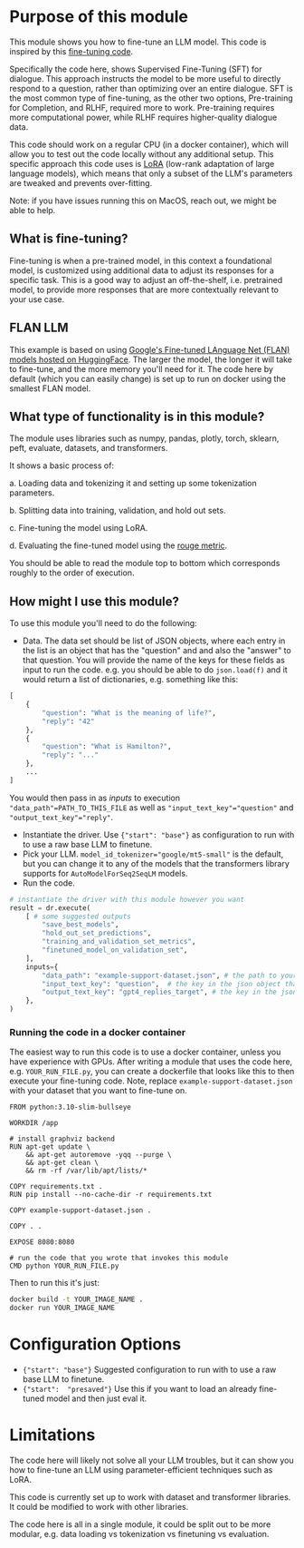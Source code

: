 # Purpose of this module
This module shows you how to fine-tune an LLM model. This code is inspired by this [fine-tuning code](https://github.com/dagster-io/dagster_llm_finetune/tree/main).

Specifically the code here, shows Supervised Fine-Tuning (SFT) for dialogue. This approach instructs the model to be more
useful to directly respond to a question, rather than optimizing over an entire dialogue. SFT is the most common type of fine-tuning,
as the other two options, Pre-training for Completion, and RLHF, required more to work. Pre-training requires more computational power,
while RLHF requires higher-quality dialogue data.

This code should work on a regular CPU (in a docker container), which will allow you to test out the code locally without
any additional setup. This specific approach this code uses is [LoRA](https://arxiv.org/abs/2106.09685) (low-rank adaptation of large language models), which
means that only a subset of the LLM's parameters are tweaked and prevents over-fitting.

Note: if you have issues running this on MacOS, reach out, we might be able to help.

## What is fine-tuning?
Fine-tuning is when a pre-trained model, in this context a foundational model, is customized using additional data to
adjust its responses for a specific task. This is a good way to adjust an off-the-shelf, i.e. pretrained model, to provide
more responses that are more contextually relevant to your use case.

## FLAN LLM
This example is based on using [Google's Fine-tuned LAnguage Net (FLAN) models hosted on HuggingFace](https://huggingface.co/docs/transformers/model_doc/flan-t5).
The larger the model, the longer it will take to fine-tune, and the more memory you'll need for it. The code
here by default (which you can easily change) is set up to run on docker using the smallest FLAN model.

## What type of functionality is in this module?

The module uses libraries such as numpy, pandas, plotly, torch, sklearn, peft, evaluate, datasets, and transformers.

It shows a basic process of:

a. Loading data and tokenizing it and setting up some tokenization parameters.

b. Splitting data into training, validation, and hold out sets.

c. Fine-tuning the model using LoRA.

d. Evaluating the fine-tuned model using the [rouge metric](https://en.wikipedia.org/wiki/ROUGE_(metric)).

You should be able to read the module top to bottom which corresponds roughly to the order of execution.

## How might I use this module?
To use this module you'll need to do the following:

- Data. The data set should be list of JSON objects, where each entry in the list is an object that has the "question" and
and also the "answer" to that question. You will provide the name of the keys for these fields as input to run the code.
e.g. you should be able to do `json.load(f)` and it would return a list of dictionaries, e.g. something like this:

```python
[
    {
        "question": "What is the meaning of life?",
        "reply": "42"
    },
    {
        "question": "What is Hamilton?",
        "reply": "..."
    },
    ...
]
```

You would then pass in as _inputs_ to execution `"data_path"=PATH_TO_THIS_FILE` as well as `"input_text_key"="question"` and `"output_text_key"="reply"`.
- Instantiate the driver. Use `{"start": "base"}` as configuration to run with to use a raw base LLM to finetune.
- Pick your LLM. `model_id_tokenizer="google/mt5-small"` is the default, but you can change it to any of the models
that the transformers library supports for `AutoModelForSeq2SeqLM` models.
- Run the code.

```python
# instantiate the driver with this module however you want
result = dr.execute(
    [ # some suggested outputs
        "save_best_models",
        "hold_out_set_predictions",
        "training_and_validation_set_metrics",
        "finetuned_model_on_validation_set",
    ],
    inputs={
        "data_path": "example-support-dataset.json", # the path to your dataset
        "input_text_key": "question",  # the key in the json object that has the input text
        "output_text_key": "gpt4_replies_target", # the key in the json object that has the target output text
    },
)
```

### Running the code in a docker container
The easiest way to run this code is to use a docker container, unless you have experience with
GPUs. After writing a module that uses the code here, e.g. `YOUR_RUN_FILE.py`, you can create a dockerfile
that looks like this to then execute your fine-tuning code. Note, replace `example-support-dataset.json` with
your dataset that you want to fine-tune on.

```docker
FROM python:3.10-slim-bullseye

WORKDIR /app

# install graphviz backend
RUN apt-get update \
    && apt-get autoremove -yqq --purge \
    && apt-get clean \
    && rm -rf /var/lib/apt/lists/*

COPY requirements.txt .
RUN pip install --no-cache-dir -r requirements.txt

COPY example-support-dataset.json .

COPY . .

EXPOSE 8080:8080

# run the code that you wrote that invokes this module
CMD python YOUR_RUN_FILE.py
```
Then to run this it's just:
```bash
docker build -t YOUR_IMAGE_NAME .
docker run YOUR_IMAGE_NAME
```

# Configuration Options
 - `{"start": "base"}` Suggested configuration to run with to use a raw base LLM to finetune.
 - `{"start":  "presaved"}` Use this if you want to load an already fine-tuned model and then just eval it.

# Limitations
The code here will likely not solve all your LLM troubles,
but it can show you how to fine-tune an LLM using parameter-efficient techniques such as LoRA.

This code is currently set up to work with dataset and transformer libraries. It could be modified to work with other libraries.

The code here is all in a single module, it could be split out to be more modular, e.g. data loading vs tokenization vs finetuning vs evaluation.

